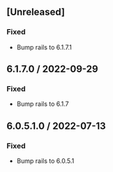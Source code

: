 ## [Unreleased]
### Fixed
* Bump rails to 6.1.7.1

## 6.1.7.0 / 2022-09-29
### Fixed
* Bump rails to 6.1.7

## 6.0.5.1.0 / 2022-07-13
### Fixed
* Bump rails to 6.0.5.1
